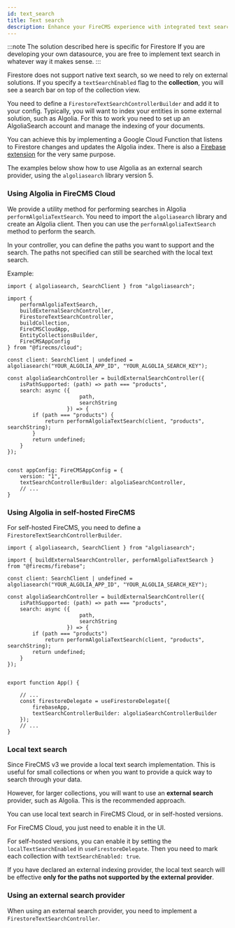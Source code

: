 ```yaml
---
id: text_search
title: Text search
description: Enhance your FireCMS experience with integrated text search capabilities, despite Firestore's lack of native support for this feature. By setting the `textSearchEnabled` flag on your collection, you activate a search bar within the collection view, powered by a `FirestoreTextSearchController`. Integrate with external platforms like Algolia for indexing and provide seamless search functionality through our provided utility method for Algolia searches. Configure your custom FirestoreTextSearchController, link it with your Algolia account, and enable advanced text search across your collections for a more robust and intuitive content management system.
---
```


:::note The solution described here is specific for Firestore
If you are developing your own datasource, you are free to implement text search in
whatever way it makes sense.
:::

Firestore does not support native text search, so we need to rely on external
solutions. If you specify a `textSearchEnabled` flag to the **collection**, you
will see a search bar on top of the collection view.

You need to define a `FirestoreTextSearchControllerBuilder` and add it to your config.
Typically, you will want to index your entities in some external
solution, such as Algolia. For this to work you need to set up an AlgoliaSearch
account and manage the indexing of your documents.

You can achieve this by implementing a Google Cloud Function that listens to
Firestore changes and updates the Algolia index.
There is also a [Firebase extension](https://extensions.dev/extensions/algolia/firestore-algolia-search) 
for the very same purpose.

The examples below show how to use Algolia as an external search provider, using the `algoliasearch` library version 5.


### Using Algolia in FireCMS Cloud


We provide a utility method for performing searches in Algolia `performAlgoliaTextSearch`.
You need to import the `algoliasearch` library and create an Algolia client.
Then you can use the `performAlgoliaTextSearch` method to perform the search.

In your controller, you can define the paths you want to support and the search.
The paths not specified can still be searched with the local text search.

Example:

```tsx
import { algoliasearch, SearchClient } from "algoliasearch";

import {
    performAlgoliaTextSearch,
    buildExternalSearchController,
    FirestoreTextSearchController,
    buildCollection,
    FireCMSCloudApp,
    EntityCollectionsBuilder,
    FireCMSAppConfig
} from "@firecms/cloud";

const client: SearchClient | undefined = algoliasearch("YOUR_ALGOLIA_APP_ID", "YOUR_ALGOLIA_SEARCH_KEY");

const algoliaSearchController = buildExternalSearchController({
    isPathSupported: (path) => path === "products",
    search: async ({
                       path,
                       searchString
                   }) => {
        if (path === "products") {
            return performAlgoliaTextSearch(client, "products", searchString);
        }
        return undefined;
    }
});


const appConfig: FireCMSAppConfig = {
    version: "1",
    textSearchControllerBuilder: algoliaSearchController,
    // ...
}
```

### Using Algolia in self-hosted FireCMS

For self-hosted FireCMS, you need to define a `FirestoreTextSearchControllerBuilder`.

```tsx
import { algoliasearch, SearchClient } from "algoliasearch";

import { buildExternalSearchController, performAlgoliaTextSearch } from "@firecms/firebase";

const client: SearchClient | undefined = algoliasearch("YOUR_ALGOLIA_APP_ID", "YOUR_ALGOLIA_SEARCH_KEY");

const algoliaSearchController = buildExternalSearchController({
    isPathSupported: (path) => path === "products",
    search: async ({
                       path,
                       searchString
                   }) => {
        if (path === "products")
            return performAlgoliaTextSearch(client, "products", searchString);
        return undefined;
    }
});


export function App() {

    // ...
    const firestoreDelegate = useFirestoreDelegate({
        firebaseApp,
        textSearchControllerBuilder: algoliaSearchControllerBuilder
    });
    // ...
}

```


### Local text search

Since FireCMS v3 we provide a local text search implementation. This is useful
for small collections or when you want to provide a quick way to search through
your data.

However, for larger collections, you will want to use an **external search**
provider, such as Algolia. This is the recommended approach.

You can use local text search in FireCMS Cloud, or in self-hosted versions.

For FireCMS Cloud, you just need to enable it in the UI.

For self-hosted versions, you can enable it by setting the `localTextSearchEnabled` in `useFirestoreDelegate`.
Then you need to mark each collection with `textSearchEnabled: true`.

If you have declared an external indexing provider, the local text search will be
effective **only for the paths not supported by the external provider**.


### Using an external search provider

When using an external search provider, you need to implement a `FirestoreTextSearchController`.
